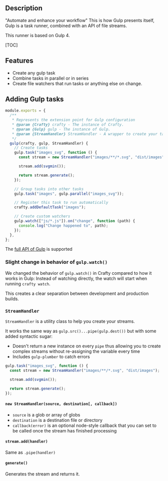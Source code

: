 ## Description

"Automate and enhance your workflow" This is how Gulp presents itself, Gulp is a
task runner, combined with an API of file streams.

This runner is based on Gulp 4.

[TOC]

## Features

- Create any gulp task
- Combine tasks in parallel or in series
- Create file watchers that run tasks or anything else on change.

## Adding Gulp tasks

```javascript
module.exports = {
  /**
   * Represents the extension point for Gulp configuration
   * @param {Crafty} crafty - The instance of Crafty.
   * @param {Gulp} gulp - The instance of Gulp.
   * @param {StreamHandler} StreamHandler - A wrapper to create your tasks.
   */
  gulp(crafty, gulp, StreamHandler) {
    // Create tasks
    gulp.task("images_svg", function () {
      const stream = new StreamHandler("images/**/*.svg", "dist/images");

      stream.add(svgmin());

      return stream.generate();
    });

    // Group tasks into other tasks
    gulp.task("images", gulp.parallel("images_svg"));

    // Register this task to run automatically
    crafty.addDefaultTask("images");

    // Create custom watchers
    gulp.watch(["js/*.js"]).on("change", function (path) {
      console.log("Change happened to", path);
    });
  },
};
```

The [full API of Gulp](https://github.com/gulpjs/gulp/blob/4.0/docs/API.md) is
supported

### Slight change in behavior of `gulp.watch()`

We changed the behavior of `gulp.watch()` in Crafty compared to how it works in
Gulp: Instead of watching directly, the watch will start when running `crafty watch`.

This creates a clear separation between development and production builds.

### `StreamHandler`

`StreamHandler` is a utility class to help you create your streams.

It works the same way as `gulp.src()...pipe(gulp.dest())` but with some added
syntactic sugar:

- Doesn't return a new instance on every `pipe` thus allowing you to create
  complex streams without re-assigning the variable every time
- Includes `gulp-plumber` to catch errors

```javascript
gulp.task("images_svg", function () {
  const stream = new StreamHandler("images/**/*.svg", "dist/images");

  stream.add(svgmin());

  return stream.generate();
});
```

#### `new StreamHandler(source, destination[, callback])`

- `source` is a glob or array of globs
- `destination` is a destination file or directory
- `callback(error)` is an optional node-style callback that you can set to be called once the stream has finished processing

#### `stream.add(handler)`

Same as `.pipe(handler)`

#### `generate()`

Generates the stream and returns it.
